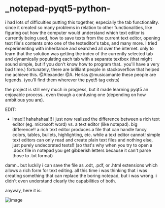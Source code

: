 # _notepad-pyqt5-python-
i had lots of difficulties putting this together, especially the tab functionality. since it created so many problems in relation to other functionalities, like figuring out how the computer would understand which text editor is currently being used, how to save texts from the current text editor, opening text file's contents onto one of the texteditor's tabs, and many more. I tried experimenting with inheritance and searched all over the internet. only to learn that the solution was getting the index of the currently selected tab and dynamically populating each tab with a separate textbox (that might sound simple, but if you don't know how to program that.. you'll have a very bad time.) fortunately, there are brilliant people in stackoverflow that helped me achieve this. @Alexander @A. Herlas @musicamante these people are legends. (you'll find them wherever the pyqt5 tag exists)
 

the project is still very much in progress, but it made learning pyqt5 an enjoyable process.. even though a confusing one (depending on how ambitious you are).

EDIT:
- lmao!! hahahahaa!!! i just now realized the difference between a rich text editor (eg. microsoft word) vs. a text editor (like notepad). big difference!!
a rich text editor produces a file that can handle fancy colors, tables, bullets, highlighting, etc. while a text editor cannot! simple text editors can only read and create plain text files and nothing else, just purely undecorated texts!! (so that's why when you try to open a .docx file in notepad you get gibberish letters because it can't parse those to .txt format) 

damn.. but luckily i can save the file as .odt, .pdf, or .html extensions which allows a rich form for text editing. all this time i was thinking that i was creating something that can replace the boring notepad, but i was wrong. i didn't even understand clearly the capabilities of both.

anyway, here it is:

![image](https://user-images.githubusercontent.com/43742265/187019107-ba57126e-bc8f-468f-8843-5b730392125a.png)

